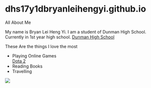 # dhs17y1dbryanleihengyi.github.io
<!DOCTYPE HTML>
<html>
<body>
<head>All About Me</h1>
<title>This is my website<</title>
<p>
My name is Bryan Lei Heng Yi. I am a student of Dunman High School. Currently in 1st year high school.<ip>
<a href="www.dhs.sg">Dunman High School</a>
<p>These Are the things I love the most</p>
<ul>
<li>Playing Online Games</li>
<a href="http://blog.dota2.com/">Dota 2</a>
<li>Reading Books</li>
<li>Travelling</li>
</ul>
<img src="photo jpg"/>
</body>
</html>

